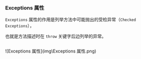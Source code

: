 ### Exceptions 属性

`Exceptions` 属性的作用是列举方法中可能抛出的受检异常（`Checked Exceptions`），

也就是方法描述时在 `throw` 关键字后边列举的异常。

![]()

![Exceptions 属性](img\Exceptions 属性.png)